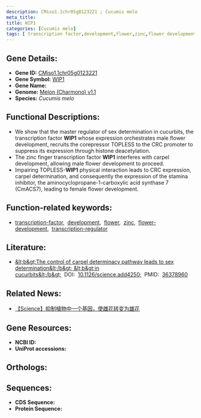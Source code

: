 ```yaml
---
description: CMiso1.1chr05g0123221 ; Cucumis melo
meta_title:
title: WIP1
categories: [Cucumis melo]
tags: [ transcription factor,development,flower,zinc,flower development,transcription regulator ]
---
```


## Gene Details:
- **Gene ID:**	[CMiso1.1chr05g0123221]()
- **Gene Symbol:** <u> WIP1 </u>
- **Gene Name:** 
- **Genome:** [Melon (Charmono) v1.1]()
- **Species:** *Cucumis melo*

## Functional Descriptions:
   - We show that the master regulator of sex determination in cucurbits, the transcription factor **WIP1** whose expression orchestrates male flower development, recruits the corepressor TOPLESS to the CRC promoter to suppress its expression through histone deacetylation.
   - The zinc finger transcription factor **WIP1** interferes with carpel development, allowing male flower development to proceed. 
   - Impairing TOPLESS-**WIP1** physical interaction leads to CRC expression, carpel determination, and consequently the expression of the stamina inhibitor, the aminocyclopropane-1-carboxylic acid synthase 7 (CmACS7), leading to female flower development.

## Function-related keywords:
   - [transcription-factor](/tags/transcription-factor/),&nbsp;&nbsp;[development](/tags/development/),&nbsp;&nbsp;[flower](/tags/flower/),&nbsp;&nbsp;[zinc](/tags/zinc/),&nbsp;&nbsp;[flower-development](/tags/flower-development/),&nbsp;&nbsp;[transcription-regulator](/tags/transcription-regulator/)

## Literature:
   - [&amp;lt;b&amp;gt;The control of carpel determinacy pathway leads to sex determination&amp;lt;/b&amp;gt; &amp;lt;b&amp;gt;in cucurbits&amp;lt;/b&amp;gt;]( https://www.science.org/doi/10.1126/science.add4250#supplementary-materials)&nbsp;&nbsp;DOI:&nbsp;&nbsp;[10.1126/science.add4250](https://www.science.org/doi/10.1126/science.add4250#supplementary-materials);&nbsp;&nbsp;PMID:&nbsp;&nbsp;[36378960](https://pubmed.ncbi.nlm.nih.gov/36378960/)

## Related News:
   - [【Science】抑制植物中一个基因，使雌花转变为雄花](https://mp.weixin.qq.com/s/dor73DQvEgKfaFkn0JKYOA)

## Gene Resources:
- **NCBI ID:**  [](https://www.ncbi.nlm.nih.gov/gene/?term=)
- **UniProt accessions:** [](https://www.uniprot.org/uniprotkb//entry)

## Orthologs:

## Sequences:
- **CDS Sequence:**
- **Protein Sequence:**
